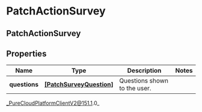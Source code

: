 # PatchActionSurvey

## PatchActionSurvey

## Properties

|Name | Type | Description | Notes|
|------------ | ------------- | ------------- | -------------|
| **questions** | [**[PatchSurveyQuestion]**](PatchSurveyQuestion) | Questions shown to the user. | |



_PureCloudPlatformClientV2@151.1.0_
